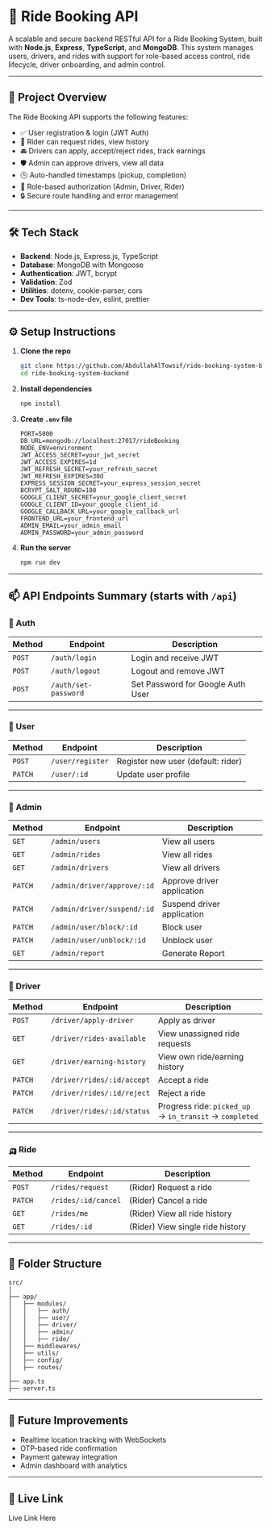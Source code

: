 # 🚗 Ride Booking API

A scalable and secure backend RESTful API for a Ride Booking System, built with **Node.js**, **Express**, **TypeScript**, and **MongoDB**. This system manages users, drivers, and rides with support for role-based access control, ride lifecycle, driver onboarding, and admin control.

---

## 📌 Project Overview

The Ride Booking API supports the following features:

- ✅ User registration & login (JWT Auth)
- 🚖 Rider can request rides, view history
- 🚘 Drivers can apply, accept/reject rides, track earnings
- 🛡️ Admin can approve drivers, view all data
- 🕒 Auto-handled timestamps (pickup, completion)
- 🎯 Role-based authorization (Admin, Driver, Rider)
- 🔒 Secure route handling and error management

---

## 🛠️ Tech Stack

- **Backend**: Node.js, Express.js, TypeScript
- **Database**: MongoDB with Mongoose
- **Authentication**: JWT, bcrypt
- **Validation**: Zod
- **Utilities**: dotenv, cookie-parser, cors
- **Dev Tools**: ts-node-dev, eslint, prettier

---

## ⚙️ Setup Instructions

1. **Clone the repo**
   ```bash
   git clone https://github.com/AbdullahAlTowsif/ride-booking-system-backend.git
   cd ride-booking-system-backend
   ```

2. **Install dependencies**
   ```bash
   npm install
   ```

3. **Create `.env` file**
   ```env
   PORT=5000
   DB_URL=mongodb://localhost:27017/rideBooking
   NODE_ENV=environment
   JWT_ACCESS_SECRET=your_jwt_secret
   JWT_ACCESS_EXPIRES=1d
   JWT_REFRESH_SECRET=your_refresh_secret
   JWT_REFRESH_EXPIRES=30d
   EXPRESS_SESSION_SECRET=your_express_session_secret
   BCRYPT_SALT_ROUND=100
   GOOGLE_CLIENT_SECRET=your_google_client_secret
   GOOGLE_CLIENT_ID=your_google_client_id
   GOOGLE_CALLBACK_URL=your_google_callback_url
   FRONTEND_URL=your_frontend_url
   ADMIN_EMAIL=your_admin_email
   ADMIN_PASSWORD=your_admin_password
   ```

4. **Run the server**
   ```bash
   npm run dev
   ```

---

## 📫 API Endpoints Summary (starts with `/api`)

### 🔐 Auth
| Method | Endpoint | Description |
|--------|----------|-------------|
| `POST` | `/auth/login` | Login and receive JWT |
| `POST` | `/auth/logout` | Logout and remove JWT |
| `POST` | `/auth/set-password` | Set Password for Google Auth User |

---

### 👤 User
| Method | Endpoint | Description |
|--------|----------|-------------|
| `POST` | `/user/register` | Register new user (default: rider) |
| `PATCH` | `/user/:id` | Update user profile |

---

### 👤 Admin
| Method | Endpoint | Description |
|--------|----------|-------------|
| `GET` | `/admin/users` | View all users |
| `GET` | `/admin/rides` | View all rides |
| `GET` | `/admin/drivers` | View all drivers |
| `PATCH` | `/admin/driver/approve/:id` | Approve driver application |
| `PATCH` | `/admin/driver/suspend/:id` | Suspend driver application |
| `PATCH` | `/admin/user/block/:id` | Block user |
| `PATCH` | `/admin/user/unblock/:id` | Unblock user |
| `GET` | `/admin/report` | Generate Report |

---

### 👷 Driver
| Method | Endpoint | Description |
|--------|----------|-------------|
| `POST` | `/driver/apply-driver` | Apply as driver |
| `GET` | `/driver/rides-available` | View unassigned ride requests |
| `GET` | `/driver/earning-history` | View own ride/earning history |
| `PATCH` | `/driver/rides/:id/accept` | Accept a ride |
| `PATCH` | `/driver/rides/:id/reject` | Reject a ride |
| `PATCH` | `/driver/rides/:id/status` | Progress ride: `picked_up` → `in_transit` → `completed` |

---

### 🛺 Ride
| Method | Endpoint | Description |
|--------|----------|-------------|
| `POST` | `/rides/request` | (Rider) Request a ride |
| `PATCH` | `/rides/:id/cancel` | (Rider) Cancel a ride |
| `GET` | `/rides/me` | (Rider) View all ride history |
| `GET` | `/rides/:id` | (Rider) View single ride history |

---

## 📁 Folder Structure

```
src/
│
├── app/
│   ├── modules/
│   │   ├── auth/
│   │   ├── user/
│   │   ├── driver/
│   │   ├── admin/
│   │   ├── ride/
│   ├── middlewares/
│   ├── utils/
│   ├── config/
│   ├── routes/
│
├── app.ts
├── server.ts
```

---

## 🧩 Future Improvements

- Realtime location tracking with WebSockets
- OTP-based ride confirmation
- Payment gateway integration
- Admin dashboard with analytics

---

## 📜 Live Link

Live Link Here